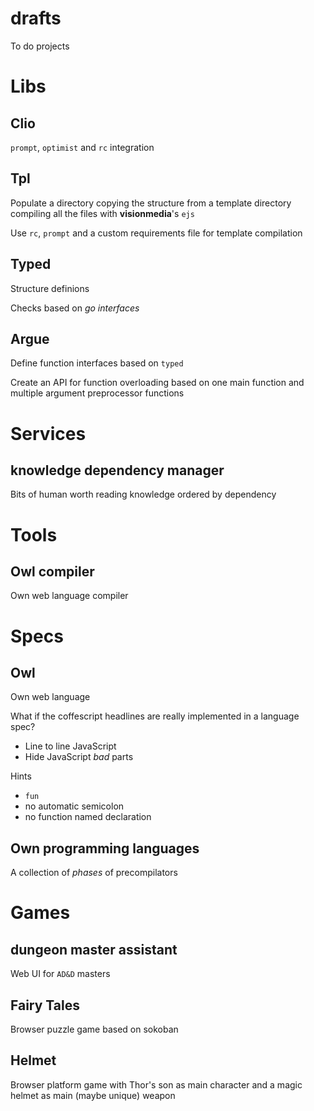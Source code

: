 # drafts

To do projects

# Libs

## Clio

`prompt`, `optimist` and `rc` integration

## Tpl

Populate a directory copying the structure from a template directory compiling
all the files with **visionmedia**'s `ejs`

Use `rc`, `prompt` and a custom requirements file for template compilation

## Typed

Structure definions

Checks based on *go interfaces*

## Argue

Define function interfaces based on `typed`

Create an API for function overloading based on one main function and multiple
argument preprocessor functions

# Services

## knowledge dependency manager

Bits of human worth reading knowledge ordered by dependency

# Tools

## Owl compiler

Own web language compiler

# Specs

## Owl

Own web language

What if the coffescript headlines are really implemented in a language spec?

*   Line to line JavaScript
*   Hide JavaScript *bad* parts

Hints

*   `fun`
*   no automatic semicolon
*   no function named declaration

## Own programming languages

A collection of *phases* of precompilators

# Games

## dungeon master assistant

Web UI for `AD&D` masters

## Fairy Tales

Browser puzzle game based on sokoban

## Helmet

Browser platform game with Thor's son as main character and a magic helmet as
main (maybe unique) weapon
